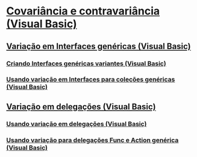 # [Covariância e contravariância (Visual Basic)](covariance-and-contravariance.md)
## [Variação em Interfaces genéricas (Visual Basic)](variance-in-generic-interfaces.md)
### [Criando Interfaces genéricas variantes (Visual Basic)](creating-variant-generic-interfaces.md)
### [Usando variação em Interfaces para coleções genéricas (Visual Basic)](using-variance-in-interfaces-for-generic-collections.md)
## [Variação em delegações (Visual Basic)](variance-in-delegates.md)
### [Usando variação em delegações (Visual Basic)](using-variance-in-delegates.md)
### [Usando variação para delegações Func e Action genérica (Visual Basic)](using-variance-for-func-and-action-generic-delegates.md)
